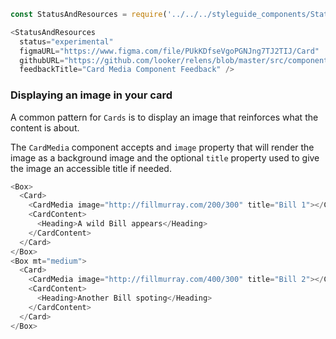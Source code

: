 ```js noeditor
const StatusAndResources = require('../../../styleguide_components/StatusAndResources').StatusAndResources;

<StatusAndResources
  status="experimental"
  figmaURL="https://www.figma.com/file/PUkKDfseVgoPGNJng7TJ2TIJ/Card"
  githubURL="https://github.com/looker/relens/blob/master/src/components/Card/CardMedia.tsx"
  feedbackTitle="Card Media Component Feedback" />
```

### Displaying an image in your card

A common pattern for `Cards` is to display an image that reinforces what the content is about.

The `CardMedia` component accepts and `image` property that will render the image as a background image and the optional `title` property used to give the image an accessible title if needed.

```js
<Box>
  <Card>
    <CardMedia image="http://fillmurray.com/200/300" title="Bill 1"></CardMedia>
    <CardContent>
      <Heading>A wild Bill appears</Heading>
    </CardContent>
  </Card>
</Box>
<Box mt="medium">
  <Card>
    <CardMedia image="http://fillmurray.com/400/300" title="Bill 2"></CardMedia>
    <CardContent>
      <Heading>Another Bill spoting</Heading>
    </CardContent>
  </Card>
</Box>
```
